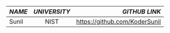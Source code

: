 | *NAME* | *UNIVERSITY* | *GITHUB  LINK*   |
|:-------|:------------:|-----------------:|
| Sunil  | NIST         | https://github.com/KoderSunil|
